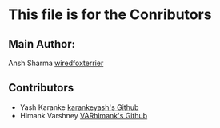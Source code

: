 # This file is for the Conributors

## Main Author:
Ansh Sharma [wiredfoxterrier](https://github.com/wiredfoxterrier)

## Contributors
- Yash Karanke [karankeyash's Github](https://github.com/karankeyash/)  
- Himank Varshney [VARhimank's Github](https://github.com/VARhimank)
